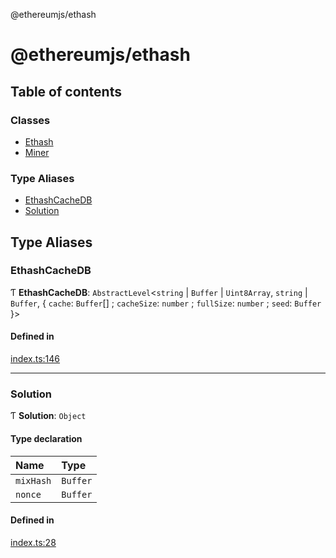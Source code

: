 @ethereumjs/ethash

# @ethereumjs/ethash

## Table of contents

### Classes

- [Ethash](classes/Ethash.md)
- [Miner](classes/Miner.md)

### Type Aliases

- [EthashCacheDB](README.md#ethashcachedb)
- [Solution](README.md#solution)

## Type Aliases

### EthashCacheDB

Ƭ **EthashCacheDB**: `AbstractLevel`<`string` \| `Buffer` \| `Uint8Array`, `string` \| `Buffer`, { `cache`: `Buffer`[] ; `cacheSize`: `number` ; `fullSize`: `number` ; `seed`: `Buffer`  }\>

#### Defined in

[index.ts:146](https://github.com/ethereumjs/ethereumjs-monorepo/blob/master/packages/ethash/src/index.ts#L146)

___

### Solution

Ƭ **Solution**: `Object`

#### Type declaration

| Name | Type |
| :------ | :------ |
| `mixHash` | `Buffer` |
| `nonce` | `Buffer` |

#### Defined in

[index.ts:28](https://github.com/ethereumjs/ethereumjs-monorepo/blob/master/packages/ethash/src/index.ts#L28)
